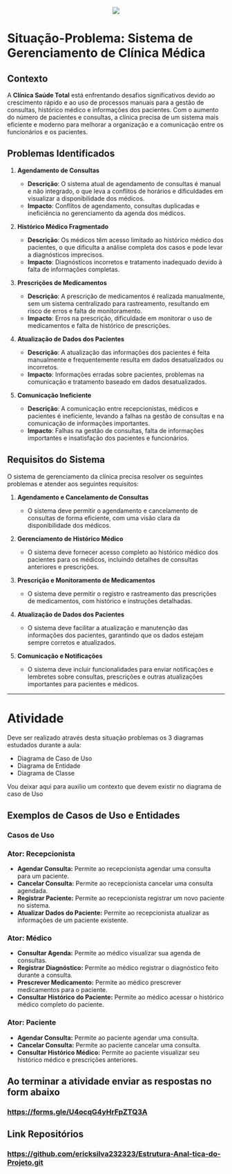 <div align = "center">
<img src = "https://github.com/user-attachments/assets/3ce9b7da-fc08-438c-999e-a4a3d6ce390c">
</div>

# Situação-Problema: Sistema de Gerenciamento de Clínica Médica

## Contexto

A **Clínica Saúde Total** está enfrentando desafios significativos devido ao crescimento rápido e ao uso de processos manuais para a gestão de consultas, histórico médico e informações dos pacientes. Com o aumento do número de pacientes e consultas, a clínica precisa de um sistema mais eficiente e moderno para melhorar a organização e a comunicação entre os funcionários e os pacientes.

## Problemas Identificados

1. **Agendamento de Consultas**
   - **Descrição**: O sistema atual de agendamento de consultas é manual e não integrado, o que leva a conflitos de horários e dificuldades em visualizar a disponibilidade dos médicos.
   - **Impacto**: Conflitos de agendamento, consultas duplicadas e ineficiência no gerenciamento da agenda dos médicos.

2. **Histórico Médico Fragmentado**
   - **Descrição**: Os médicos têm acesso limitado ao histórico médico dos pacientes, o que dificulta a análise completa dos casos e pode levar a diagnósticos imprecisos.
   - **Impacto**: Diagnósticos incorretos e tratamento inadequado devido à falta de informações completas.

3. **Prescrições de Medicamentos**
   - **Descrição**: A prescrição de medicamentos é realizada manualmente, sem um sistema centralizado para rastreamento, resultando em risco de erros e falta de monitoramento.
   - **Impacto**: Erros na prescrição, dificuldade em monitorar o uso de medicamentos e falta de histórico de prescrições.

4. **Atualização de Dados dos Pacientes**
   - **Descrição**: A atualização das informações dos pacientes é feita manualmente e frequentemente resulta em dados desatualizados ou incorretos.
   - **Impacto**: Informações erradas sobre pacientes, problemas na comunicação e tratamento baseado em dados desatualizados.

5. **Comunicação Ineficiente**
   - **Descrição**: A comunicação entre recepcionistas, médicos e pacientes é ineficiente, levando a falhas na gestão de consultas e na comunicação de informações importantes.
   - **Impacto**: Falhas na gestão de consultas, falta de informações importantes e insatisfação dos pacientes e funcionários.

## Requisitos do Sistema

O sistema de gerenciamento da clínica precisa resolver os seguintes problemas e atender aos seguintes requisitos:

1. **Agendamento e Cancelamento de Consultas**
   - O sistema deve permitir o agendamento e cancelamento de consultas de forma eficiente, com uma visão clara da disponibilidade dos médicos.

2. **Gerenciamento de Histórico Médico**
   - O sistema deve fornecer acesso completo ao histórico médico dos pacientes para os médicos, incluindo detalhes de consultas anteriores e prescrições.

3. **Prescrição e Monitoramento de Medicamentos**
   - O sistema deve permitir o registro e rastreamento das prescrições de medicamentos, com histórico e instruções detalhadas.

4. **Atualização de Dados dos Pacientes**
   - O sistema deve facilitar a atualização e manutenção das informações dos pacientes, garantindo que os dados estejam sempre corretos e atualizados.

5. **Comunicação e Notificações**
   - O sistema deve incluir funcionalidades para enviar notificações e lembretes sobre consultas, prescrições e outras atualizações importantes para pacientes e médicos.

---

# Atividade

Deve ser realizado através desta situação problemas os 3 diagramas estudados durante a aula: 
 - Diagrama de Caso de Uso
 - Diagrama de Entidade
 - Diagrama de Classe

Vou deixar aqui para auxilio um contexto que devem existir no diagrama de caso de Uso

## Exemplos de Casos de Uso e Entidades

### Casos de Uso

### Ator: Recepcionista
 - **Agendar Consulta:** Permite ao recepcionista agendar uma consulta para um paciente.
 - **Cancelar Consulta:** Permite ao recepcionista cancelar uma consulta agendada.
 - **Registrar Paciente:** Permite ao recepcionista registrar um novo paciente no sistema.
 - **Atualizar Dados do Paciente:** Permite ao recepcionista atualizar as informações de um paciente existente.
### Ator: Médico
 - **Consultar Agenda:** Permite ao médico visualizar sua agenda de consultas.
 - **Registrar Diagnóstico:** Permite ao médico registrar o diagnóstico feito durante a consulta.
 - **Prescrever Medicamento:** Permite ao médico prescrever medicamentos para o paciente.
 - **Consultar Histórico do Paciente:** Permite ao médico acessar o histórico médico completo do paciente.
### Ator: Paciente
 - **Agendar Consulta:** Permite ao paciente agendar uma consulta.
 - **Cancelar Consulta:** Permite ao paciente cancelar uma consulta.
 - **Consultar Histórico Médico:** Permite ao paciente visualizar seu histórico médico e prescrições anteriores.

## Ao terminar a atividade enviar as respostas no form abaixo
### https://forms.gle/U4ocqG4yHrFpZTQ3A

## Link Repositórios 
### https://github.com/ericksilva232323/Estrutura-Anal-tica-do-Projeto.git


